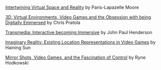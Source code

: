[Intertwining Virtual Space and Reality](http://www.criticalcommons.org/Members/ccManager/clips/a-virtual-reality-head-mounted-display-appears-to)
by Paris-Lapazelle Moore

[3D, Virtual Environments, Video Games and the Obsession with being Digitally Emmersed](http://www.criticalcommons.org/Members/CTCS505/lectures/3d-virtual-environments-video-games-and-the-obsession-with-being-digitally-emmersed-by-chris-pratola) by Chris Pratola

[Transmedia: Interactive becoming Immersive](http://www.criticalcommons.org/Members/CTCS505/lectures/transmedia-interactive-becoming-immersive) by John Paul Henderson

[Imaginary Reality: Existing Location Representations in Video Games](http://www.criticalcommons.org/Members/CTCS505/lectures/imaginary-reality-existing-location-representations-in-video-games) by Haining Sun

[Mirror Shots, Video Games, and the Fascination of Control](http://www.criticalcommons.org/Members/CTCS505/lectures/mirror-shots-video-games-and-the-fascination-of-control-1) by Ryne Hodkowski

